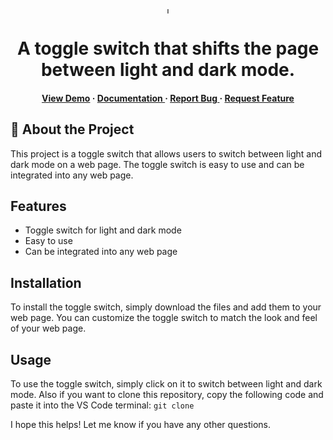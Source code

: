 <div align='center'>

<img src=https://github.com/Jishu15/Light-Dark-Mode-Switch/assets/105670310/b5533683-68df-463e-949c-944a1fa04155 alt="logo" width=10 height=10 />

<h1>A toggle switch that shifts the page between light and dark mode.</h1>
<h4> <a href=https://lgtdrk.netlify.app/>View Demo</a> <span> · </span> <a href="https://github.com/Jishu15/Light-Dark-Mode-Switch/blob/master/README.md"> Documentation </a> <span> · </span> <a href="https://github.com/Jishu15/Light-Dark-Mode-Switch/issues"> Report Bug </a> <span> · </span> <a href="https://github.com/Jishu15/Light-Dark-Mode-Switch/issues"> Request Feature </a> </h4>

</div>

## :star2: About the Project
This project is a toggle switch that allows users to switch between light and dark mode on a web page. The toggle switch is easy to use and can be integrated into any web page.

## Features
* Toggle switch for light and dark mode
* Easy to use
* Can be integrated into any web page

## Installation
To install the toggle switch, simply download the files and add them to your web page. You can customize the toggle switch to match the look and feel of your web page.

## Usage
To use the toggle switch, simply click on it to switch between light and dark mode. Also if you want to clone this repository, copy the following code and paste it into the VS Code terminal:
```git clone ```


I hope this helps! Let me know if you have any other questions.
